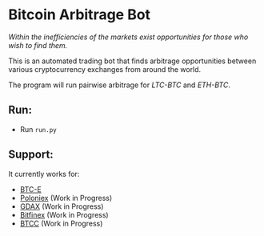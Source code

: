 # Bitcoin Arbitrage Bot

*Within the inefficiencies of the markets exist opportunities for those who wish to find them.*

This is an automated trading bot that finds arbitrage opportunities between various cryptocurrency exchanges
from around the world.

The program will run pairwise arbitrage for *LTC-BTC* and *ETH-BTC*.

## Run:
* Run `run.py`



<!--- Check out this blog post where I go a little more in depth about what's going on* (Work in Progress) --->
<!--- Another reason for the use of cryptocurrency to trade for another cryptocurrency is that it is simply easier and cheaper to get Bitcoin in and out of such exchanges as with fiat one has to deal with expensive wire transfers to foreign banks, BTC is much easier.--->

## Support:

It currently works for:
* [BTC-E](btc-e.com)
* [Poloniex](poloniex.com) (Work in Progress)
* [GDAX](gdax.com) (Work in Progress)
* [Bitfinex](bitfinex.com) (Work in Progress)
* [BTCC](btcc.com) (Work in Progress)

